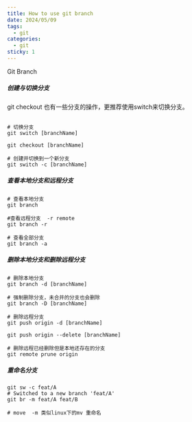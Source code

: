 ```yaml
---
title: How to use git branch
date: 2024/05/09
tags:
  - git
categories:
  - git
sticky: 1
---
```

Git Branch 
##### 创建与切换分支
git checkout 也有一些分支的操作，更推荐使用switch来切换分支。

``` shell

# 切换分支
git switch [branchName]

git checkout [branchName]

# 创建并切换到一个新分支
git switch -c [branchName]
```

##### 查看本地分支和远程分支

```shell
# 查看本地分支
git branch

#查看远程分支  -r remote
git branch -r

# 查看全部分支
git branch -a

```

##### 删除本地分支和删除远程分支

```shell
# 删除本地分支
git branch -d [branchName]

# 强制删除分支，未合并的分支也会删除
git branch -D [branchName]

# 删除远程分支
git push origin -d [branchName]

git push origin --delete [branchName]

# 删除远程已经删除但是本地还存在的分支
git remote prune origin

```

##### 重命名分支

``` shell
git sw -c feat/A
# Switched to a new branch 'feat/A'
git br -m feat/A feat/B

# move  -m 类似linux下的mv 重命名
```
